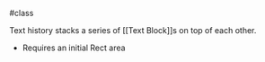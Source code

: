 #class 

Text history stacks a series of [[Text Block]]s on top of each other. 

* Requires an initial Rect area